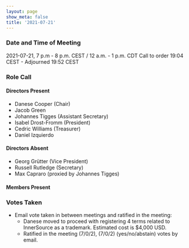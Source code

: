 ```yaml
---
layout: page
show_meta: false
title: '2021-07-21'
---
```


### Date and Time of Meeting

2021-07-21, 7 p.m - 8 p.m. CEST / 12 a.m. - 1 p.m. CDT
Call to order 19:04 CEST - Adjourned 19:52 CEST

### Role Call

#### Directors Present

- Danese Cooper (Chair)
- Jacob Green
- Johannes Tigges (Assistant Secretary)
- Isabel Drost-Fromm (President)
- Cedric Williams (Treasurer)
- Daniel Izquierdo


#### Directors Absent

- Georg Grütter (Vice President)
- Russell Rutledge (Secretary)
- Max Capraro (proxied by Johannes Tigges)

#### Members Present


### Votes Taken

- Email vote taken in between meetings and ratified in the meeting: 
  - Danese moved to proceed with registering 4 terms related to InnerSource as a trademark. Estimated cost is $4,000 USD.
  - Ratified in the meeting (7/0/2), (7/0/2) (yes/no/abstain) votes by email.
